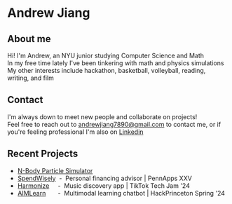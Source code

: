 # Andrew Jiang
## About me
Hi! I'm Andrew, an NYU junior studying Computer Science and Math <br>
In my free time lately I've been tinkering with math and physics simulations <br>
My other interests include hackathon, basketball, volleyball, reading, writing, and film<br>

## Contact
I'm always down to meet new people and collaborate on projects! <br>
Feel free to reach out to <andrewjiang7890@gmail.com> to contact me, or if you're feeling professional I'm also on [Linkedin](https://www.linkedin.com/in/andrewminghanjiang/)

## Recent Projects
* [N-Body Particle Simulator](https://github.com/minghanminghan/n_body_sim)
* [SpendWisely](https://github.com/minghanminghan/PennAppsXXV) &nbsp;-&nbsp; Personal financing advisor | PennApps XXV
* [Harmonize](https://github.com/minghanminghan/tiktok-techjam-2024)  &nbsp;&nbsp;&nbsp;&nbsp;-&nbsp; Music discovery app | TikTok Tech Jam '24
* [AIMLearn](https://github.com/crawmacncheese/hack-princeton) &nbsp;&nbsp;&nbsp;&nbsp;&nbsp; -&nbsp; Multimodal learning chatbot | HackPrinceton Spring '24

<!--
**minghanminghan/minghanminghan** is a ✨ _special_ ✨ repository because its `README.md` (this file) appears on your GitHub profile.

Here are some ideas to get you started:

- 🔭 I’m currently working on ...
- 🌱 I’m currently learning ...
- 👯 I’m looking to collaborate on ...
- 🤔 I’m looking for help with ...
- 💬 Ask me about ...
- 📫 How to reach me: ...
- 😄 Pronouns: ...
- ⚡ Fun fact: ...
-->
